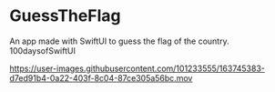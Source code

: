 # GuessTheFlag
An app made with SwiftUI to guess the flag of the country. 100daysofSwiftUI


https://user-images.githubusercontent.com/101233555/163745383-d7ed91b4-0a22-403f-8c04-87ce305a56bc.mov

